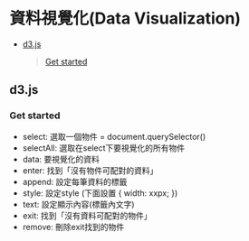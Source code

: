 # 資料視覺化(Data Visualization)
*  <a href="#">d3.js</a>
   > <a href="#get-started">Get started</a>
## d3.js

### Get started
*  select: 選取一個物件 = document.querySelector()
*  selectAll: 選取在select下要視覺化的所有物件
*  data: 要視覺化的資料
*  enter: 找到「沒有物件可配對的資料」
*  append: 設定每筆資料的標籤
*  style: 設定style (下面設置 { width: xxpx; })
*  text: 設定顯示內容(標籤內文字)
*  exit: 找到「沒有資料可配對的物件」
*  remove: 刪除exit找到的物件